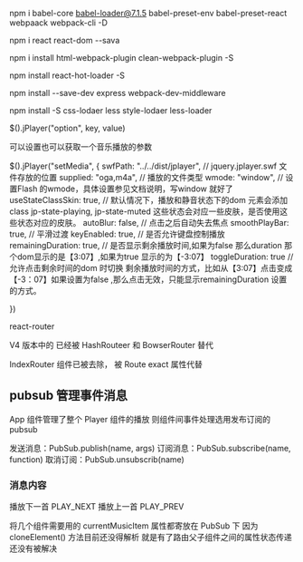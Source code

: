 

npm i babel-core babel-loader@7.1.5 babel-preset-env babel-preset-react webpaack webpack-cli -D

npm i react react-dom --sava

npm i install html-webpack-plugin clean-webpack-plugin -S

npm install react-hot-loader -S


npm install --save-dev express webpack-dev-middleware

npm install -S css-lodaer less style-lodaer less-loader



$().jPlayer("option", key, value)

可以设置也可以获取一个音乐播放的参数


$().jPlayer("setMedia", {
	swfPath: "../../dist/jplayer", // jquery.jplayer.swf 文件存放的位置
	supplied: "oga,m4a",  // 播放的文件类型
	wmode: "window", // 设置Flash 的wmode，具体设置参见文档说明，写window 就好了
	useStateClassSkin: true, // 默认情况下，播放和静音状态下的dom 元素会添加class jp-state-playing, jp-state-muted 这些状态会对应一些皮肤，是否使用这些状态对应的皮肤。
	autoBlur: false, // 点击之后自动失去焦点
	smoothPlayBar: true, // 平滑过渡
	keyEnabled: true, // 是否允许键盘控制播放
	remainingDuration: true, // 是否显示剩余播放时间,如果为false 那么duration 那个dom显示的是【3:07】,如果为true 显示的为【-3:07】
	toggleDuration: true //允许点击剩余时间的dom 时切换 剩余播放时间的方式，比如从【3:07】点击变成【-3：07】如果设置为false ,那么点击无效，只能显示remainingDuration 设置的方式。
	

})




react-router 


V4 版本中的 <Router></Router> 已经被 HashRouteer 和 BowserRouter 替代

IndexRouter 组件已被去除， 被 Route exact 属性代替



## pubsub 管理事件消息

App 组件管理了整个 Player 组件的播放
则组件间事件处理选用发布订阅的 pubsub

发送消息：PubSub.publish(name, args)
订阅消息：PubSub.subscribe(name, function)
取消订阅：PubSub.unsubscrib(name)

### 消息内容

播放下一首 PLAY_NEXT
播放上一首 PLAY_PREV


将几个组件需要用的 currentMusicItem 属性都寄放在 PubSub 下
因为 cloneElement() 方法目前还没得解析
就是有了路由父子组件之间的属性状态传递还没有被解决

